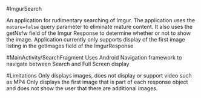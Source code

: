 #ImgurSearch

An application for rudimentary searching of Imgur. The application uses the `mature=false` query parameter to eliminate mature content. It also uses the getNsfw field of the Imgur Response to determine whether or not to show the image.
Application currently only supports display of the first image listing in the getImages field of the ImgurResponse

#MainActivity/SearchFragment
Uses Android Navigation framework to navigate between Search and Full Screen display

#Limitations
Only displays images, does not display or support video such as MP4
Only displays the first image that is part of each response object and does not show the user that there are additional images.



